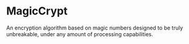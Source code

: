 # MagicCrypt
An encryption algorithm based on magic numbers designed to be truly unbreakable, under any amount of processing capabilities.
